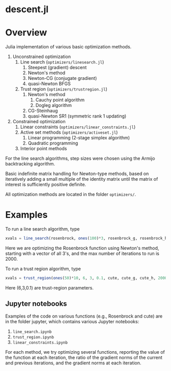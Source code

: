 # descent.jl

# Overview
Julia implementation of various basic optimization methods.

1. Unconstrained optimization
    1. Line search (`optimizers/linesearch.jl`)
        1. Steepest (gradient) descent
        2. Newton's method
        3. Newton-CG (conjugate gradient)
        3. quasi-Newton BFGS
    2. Trust region (`optimizers/trustregion.jl`)
        1. Newton's method
            1. Cauchy point algorithm
            2. Dogleg algorithm
        2. CG-Steinhaug
        3. quasi-Newton SR1 (symmetric rank 1 updating)
2. Constrained optimization
    1. Linear constraints (`optimizers/linear_constraints.jl`)
    2. Active set methods (`optimizers/activeset.jl`)
        1. Linear programming (2-stage simplex algorithm)
        2. Quadratic programming
    3. Interior point methods

For the line search algorithms, step sizes were chosen using the Armijo
backtracking algorithm.

Basic indefinite matrix handling for Newton-type methods, based on iteratively adding a small
multiple of the identity matrix until the matrix of interest is sufficiently
positive definite.

All optimization methods are located in the folder `optimizers/`.


# Examples

To run a line search algorithm, type

```julia
xvals = line_search(rosenbrock, ones(100)*3, rosenbrock_g, rosenbrock_h, "newton", 2000)
```
Here we are optimizing the Rosenbrock function using Newton's method, starting with a vector of all 3's, and the max number of iterations to run is 2000.

To run a trust region algorithm, type
```julia
xvals = trust_region(ones(50)*10, 6, 3, 0.1, cute, cute_g, cute_h, 2000, "dogleg")
```
Here (6,3,0.1) are trust-region parameters.

## Jupyter notebooks

Examples of the code on various functions (e.g., Rosenbrock and cute) are in the
folder jupyter, which contains various Jupyter notebooks:

1. `line_search.ipynb`
2. `trust_region.ipynb`
2. `linear_constraints.ipynb`

For each method, we try optimizing several functions, reporting the value of the
function at each iteration, the ratio of the gradient norms of the current and
previous iterations, and the gradient norms at each iteration.

